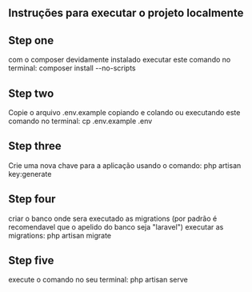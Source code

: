 ## Instruções para executar o projeto localmente

## Step one
com o composer devidamente instalado
executar este comando no terminal:
composer install --no-scripts

## Step two
Copie o arquivo .env.example
copiando e colando ou executando este comando no terminal:
cp .env.example .env

## Step three
Crie uma nova chave para a aplicação usando o comando:
php artisan key:generate

## Step four
criar o banco onde sera executado as migrations (por padrão é recomendavel que o apelido do banco seja "laravel")
executar as migrations:
php artisan migrate

## Step five
execute o comando no seu terminal:
php artisan serve
